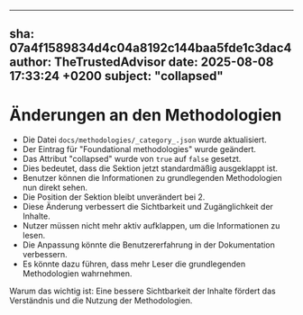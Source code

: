 ---
  sha: 07a4f1589834d4c04a8192c144baa5fde1c3dac4
  author: TheTrustedAdvisor
  date: 2025-08-08 17:33:24 +0200
  subject: "collapsed"
  ---

  # Änderungen an den Methodologien

- Die Datei `docs/methodologies/_category_.json` wurde aktualisiert.
- Der Eintrag für "Foundational methodologies" wurde geändert.
- Das Attribut "collapsed" wurde von `true` auf `false` gesetzt.
- Dies bedeutet, dass die Sektion jetzt standardmäßig ausgeklappt ist.
- Benutzer können die Informationen zu grundlegenden Methodologien nun direkt sehen.
- Die Position der Sektion bleibt unverändert bei 2.
- Diese Änderung verbessert die Sichtbarkeit und Zugänglichkeit der Inhalte.
- Nutzer müssen nicht mehr aktiv aufklappen, um die Informationen zu lesen.
- Die Anpassung könnte die Benutzererfahrung in der Dokumentation verbessern.
- Es könnte dazu führen, dass mehr Leser die grundlegenden Methodologien wahrnehmen.

Warum das wichtig ist: Eine bessere Sichtbarkeit der Inhalte fördert das Verständnis und die Nutzung der Methodologien.
